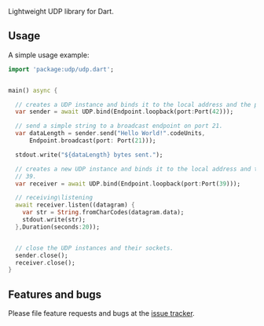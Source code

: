 Lightweight UDP library for Dart.

## Usage

A simple usage example:

```dart
import 'package:udp/udp.dart';


main() async {

  // creates a UDP instance and binds it to the local address and the port 42.
  var sender = await UDP.bind(Endpoint.loopback(port:Port(42)));

  // send a simple string to a broadcast endpoint on port 21.
  var dataLength = sender.send("Hello World!".codeUnits,
      Endpoint.broadcast(port: Port(21)));

  stdout.write("${dataLength} bytes sent.");

  // creates a new UDP instance and binds it to the local address and the port
  // 39.
  var receiver = await UDP.bind(Endpoint.loopback(port:Port(39)));

  // receiving\listening
  await receiver.listen((datagram) {
    var str = String.fromCharCodes(datagram.data);
    stdout.write(str);
  },Duration(seconds:20));


  // close the UDP instances and their sockets.
  sender.close();
  receiver.close();
}
```

## Features and bugs

Please file feature requests and bugs at the [issue tracker][tracker].

[tracker]: http://github.com/xenoken/udp/issues
